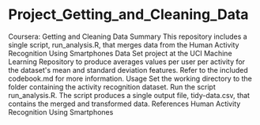 Project_Getting_and_Cleaning_Data
=================================
Coursera: Getting and Cleaning Data
Summary
This repository includes a single script, run_analysis.R, that merges data from the Human Activity Recognition Using Smartphones Data Set project at the UCI Machine Learning Repository to produce averages values per user per activity for the dataset's mean and standard deviation features. Refer to the included codebook.md for more information.
Usage
Set the working directory to the folder containing the activity recognition dataset. Run the script run_analysis.R. The script produces a single output file, tidy-data.csv, that contains the merged and transformed data.
References
Human Activity Recognition Using Smartphones

